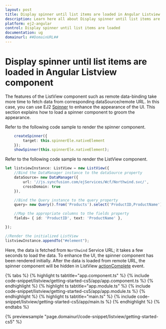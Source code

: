 ```yaml
---
layout: post
title: Display spinner until list items are loaded in Angular Listview component | Syncfusion
description: Learn here all about Display spinner until list items are loaded in Syncfusion Angular Listview component of Syncfusion Essential JS 2 and more.
platform: ej2-angular
control: Display spinner until list items are loaded 
documentation: ug
domainurl: ##DomainURL##
---
```


# Display spinner until list items are loaded in Angular Listview component

The features of the ListView component such as remote data-binding take more time to fetch data from corresponding dataSource/remote URL. In this case, you can use EJ2 [Spinner](https://ej2.syncfusion.com/angular/documentation/spinner/) to enhance the appearance of the UI. This section explains how to load a spinner component to groom the appearance.

Refer to the following code sample to render the spinner component.

```typescript
    createSpinner({
        target: this.spinnerEle.nativeElement
    });
    showSpinner(this.spinnerEle.nativeElement);
```

Refer to the following code sample to render the ListView component.

```typescript
let listviewInstance: ListView = new ListView({
    //Bind the DataManager instance to the dataSource property
    dataSource= new DataManager({
        url: '//js.syncfusion.com/ejServices/Wcf/Northwind.svc/',
        crossDomain: true
    }),

    //Bind the Query instance to the query property
    query= new Query().from('Products').select('ProductID,ProductName').take(10),

    //Map the appropriate columns to the fields property
    fields= { id: 'ProductID', text: 'ProductName' },

});

//Render the initialized ListView
listviewInstance.appendTo("#element");
```

Here, the data is fetched from `Northwind` Service URL; it takes a few seconds to load the data. To enhance the UI, the spinner component has been rendered initially. After the data is loaded from remote URL, the spinner component will be hidden in ListView [actionComplete](https://ej2.syncfusion.com/angular/documentation/api/list-view#actioncomplete) event.

{% tabs %}
{% highlight ts tabtitle="app.component.ts" %}
{% include code-snippet/listview/getting-started-cs5/app/app.component.ts %}
{% endhighlight %}
{% highlight ts tabtitle="app.module.ts" %}
{% include code-snippet/listview/getting-started-cs5/app/app.module.ts %}
{% endhighlight %}
{% highlight ts tabtitle="main.ts" %}
{% include code-snippet/listview/getting-started-cs5/app/main.ts %}
{% endhighlight %}
{% endtabs %}
  
{% previewsample "page.domainurl/code-snippet/listview/getting-started-cs5" %}

